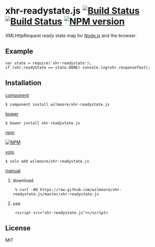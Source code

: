 # xhr-readystate.js [![Build Status](https://travis-ci.org/wilmoore/xhr-readystate.js.png?branch=master)](https://travis-ci.org/wilmoore/xhr-readystate.js) [![Build Status](https://david-dm.org/wilmoore/xhr-readystate.js.png)](https://david-dm.org/wilmoore/xhr-readystate.js) [![NPM version](https://badge.fury.io/js/xhr-readystate.js.png)](http://badge.fury.io/js/xhr-readystate.js)

  XMLHttpRequest ready state map for [Node.js][] and the browser.

## Example

    var state = require('xhr-readystate');
    if (xhr.readyState == state.DONE) console.log(xhr.responseText);

## Installation

[component](http://component.io/wilmoore/xhr-readystate.js)

    $ component install wilmoore/xhr-readystate.js

[bower](http://sindresorhus.com/bower-components/)

    $ bower install xhr-readystate.js

[npm](https://npmjs.org/package/xhr-readystate.js)

[![NPM](https://nodei.co/npm/xhr-readystate.js.png?downloads=true)](https://nodei.co/npm/xhr-readystate.js/)

[volo](http://volojs.org)

    $ volo add wilmoore/xhr-readystate.js

[manual][]

1. download

        % curl -#O https://raw.github.com/wilmoore/xhr-readystate.js/master/xhr-readystate.js

2. use

        <script src="xhr-readystate.js"></script>

## License

  MIT

[Node.js]:  http://nodejs.org
[manual]:   http://yuiblog.com/blog/2006/06/01/global-domination/

